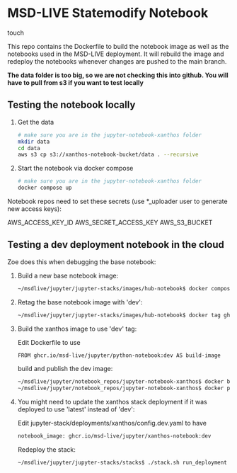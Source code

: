 # MSD-LIVE Statemodify Notebook
touch

This repo contains the Dockerfile to build the notebook image as well as the notebooks
used in the MSD-LIVE deployment. It will rebuild the image and redeploy the notebooks
whenever changes are pushed to the main branch.

**The data folder is too big, so we are not checking this into github. You will have
to pull from s3 if you want to test locally**

## Testing the notebook locally

1. Get the data

   ```bash
   # make sure you are in the jupyter-notebook-xanthos folder
   mkdir data
   cd data
   aws s3 cp s3://xanthos-notebook-bucket/data . --recursive

   ```

2. Start the notebook via docker compose
   ```bash
   # make sure you are in the jupyter-notebook-xanthos folder
   docker compose up
   ```

Notebook repos need to set these secrets (use *_uploader user to generate new access keys):  

AWS_ACCESS_KEY_ID
AWS_SECRET_ACCESS_KEY
AWS_S3_BUCKET

## Testing a dev deployment notebook in the cloud

Zoe does this when debugging the base notebook:
1. Build a new base notebook image:
   ```bash
   ~/msdlive/jupyter/jupyter-stacks/images/hub-notebook$ docker compose build
   ```
1. Retag the base notebook image with 'dev':
   ```bash
   ~/msdlive/jupyter/jupyter-stacks/images/hub-notebook$ docker tag ghcr.io/msd-live/jupyter/python-notebook:latest notebook:dev
   ```
1. Build the xanthos image to use 'dev' tag:

   Edit Dockerfile to use
   ```bash
   FROM ghcr.io/msd-live/jupyter/python-notebook:dev AS build-image
   ```
   build and publish the dev image:
   ```bash
   ~/msdlive/jupyter/notebook_repos/jupyter-notebook-xanthos$ docker build -t ghcr.io/msd-live/jupyter/xanthos-notebook:dev -f Dockerfile .
   ~/msdlive/jupyter/notebook_repos/jupyter-notebook-xanthos$ docker push ghcr.io/msd-live/jupyter/xanthos-notebook:dev
   ```
1. You might need to update the xanthos stack deployment if it was deployed to use 'latest' instead of 'dev':

   Edit jupyter-stack/deployments/xanthos/config.dev.yaml to have 
   ```bash
   notebook_image: ghcr.io/msd-live/jupyter/xanthos-notebook:dev
   ```
   Redeploy the stack:
   ```bash
   ~/msdlive/jupyter/jupyter-stacks/stacks$ ./stack.sh run_deployment deploy xanthos dev
   ```
